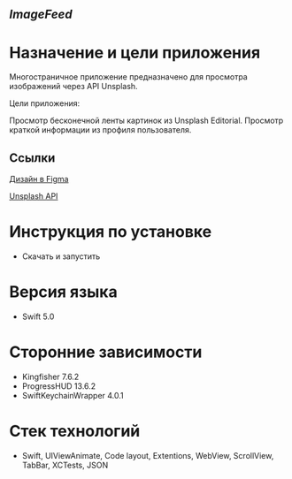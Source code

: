 ## *ImageFeed*
# Назначение и цели приложения

Многостраничное приложение предназначено для просмотра изображений через API Unsplash.

Цели приложения:

Просмотр бесконечной ленты картинок из Unsplash Editorial.
Просмотр краткой информации из профиля пользователя.

## **Ссылки**

[Дизайн в Figma](https://www.figma.com/file/HyDfKh5UVPOhPZIhBqIm3q/Image-Feed-(YP)?type=design&node-id=334-4892&mode=design&t=yYDPNrJvOPCn8HnZ-0)

[Unsplash API](https://www.figma.com/file/l0IMG3Eys35fUrbvArtwsR/YP-Quiz?node-id=34%3A243](https://unsplash.com/documentation))

# Инструкция по установке
- Скачать и запустить

# Версия языка
- Swift 5.0

# Сторонние зависимости
- Kingfisher 7.6.2
- ProgressHUD 13.6.2
- SwiftKeychainWrapper 4.0.1

# Стек технологий
- Swift, UIViewAnimate, Code layout, Extentions, WebView, ScrollView, TabBar, XCTests,
JSON
